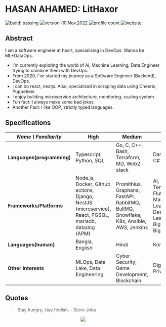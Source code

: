 # HASAN AHAMED: LitHaxor 



![build: passing](https://img.shields.io/badge/build-passing-success)
![version :10.Nov.2022](https://img.shields.io/badge/version-10.nov.2022-informational)
![profile count](https://komarev.com/ghpvc/?username=lithaxor&color=red)
[![website](https://img.shields.io/badge/website-informational)](https://lithaxor.vercel.app)


## Abstract
I am a software engineer at heart, specialising in DevOps. Wanna be ML+DataOps.
- I’m currently exploring the world of Ai, Machine Learning, Data Engineer trying to combine them with DevOps.
- From 2020, I've started my journey as a Software Engineer (Backend), DevOps. 
- I can do react, nextjs. Also, specialized in scraping data using Cheerio, Puppetieer.
- I enjoy building microservice architecture, monitoring, scaling system. 
- Fun fact: I always make some bad jokes.
- Another Fact: I like OOP, strictly typed languages.


## Specifications
| *Name \ Familiarity* | High | Medium | Low |
| --------------- | --------------- | --------------- | ------------- |
| **Languages(programming)** | Typescript, Python, SQL | Go, C, C++, Bash, Terraform, MD, Web2 stack  | Dart, Java, C# |
| **Frameworks/Platforms** | Node.js, Docker, Github actions, Django, NestJS (microservice), React, PGSQL, mariadb, datadog (APM) | Promithius, Graphana, FastAPI, RabbitMQ, BullMQ, Snowflake, K8s, Ansible, AWS, Jenkins | Ai, Tensorflow, Flutter, Machine Learning, Deep Learning, Big Data, Big Table  |
| **Languages(human)** | Bangla, English | Hindi | Korean  |
| **Other interests** | MLOps, Data Lake, Data Engineering | Cyber Security, Game Development, Blockchain | Digital Privacy, w3 |


## Quotes
> Stay hungry, stay foolish. - Steve Jobs

<p align="center">
  <img src="https://capsule-render.vercel.app/api?type=waving&color=gradient&height=60&section=footer"/>
</p>
